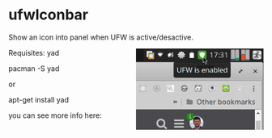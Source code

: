 # ufwIconbar
Show an icon into panel when UFW is active/desactive.
    
<img align="right" width="50%" src="ufwicon_screenshot.png">

Requisites:  yad

  pacman -S yad
     
  or
  
  apt-get install yad    

you can see more info here: 
